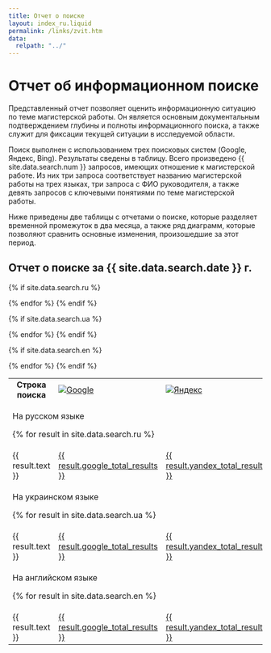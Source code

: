 ```yaml
---
title: Отчет о поиске
layout: index_ru.liquid
permalink: /links/zvit.htm
data:
  relpath: "../"
---
```

# Отчет об информационном поиске

Представленный отчет позволяет оценить информационную ситуацию по теме магистерской работы.
Он является основным документальным подтверждением глубины и полноты информационного поиска,
а также служит для фиксации текущей ситуации в исследуемой области.

Поиск выполнен с использованием трех поисковых систем (Google, Яндекс, Bing).
Результаты сведены в таблицу. Всего произведено {{ site.data.search.num }} запросов, имеющих отношение к магистерской работе.
Из них три запроса соответствует названию магистерской работы на трех языках,
три запроса с ФИО руководителя, а также девять запросов с ключевыми понятиями по теме магистерской работы.

Ниже приведены две таблицы с отчетами о поиске, которые разделяет временной промежуток в два месяца,
а также ряд диаграмм, которые позволяют сравнить основные изменения, произошедшие за этот период.

<h2 class="cntr">Отчет о поиске за {{ site.data.search.date }} г.</h2>

<div class="cntr">
<table class="search">

<!------------- ЗАГОЛОВОК  ---------------->
<tr>
<td class="c1" style="font-weight: bold; text-align: center;"> Строка поиска</td>
<td class="cn"><a href="http://www.google.com.ua" target="_blank"><img src="../images/google.png" title="Google" border=0></a></td>
<td class="cn"><a href="http://www.yandex.ua" target="_blank"><img src="../images/yandex.png" title="Яндекс" border=0></a></td>
<td class="cn"><a href="http://www.bing.com" target="_blank"><img src="../images/bing.png" title="Bing.com" border=0></a></td>
</tr>

{% if site.data.search.ru %}
<!------------- РУССКИЙ ЯЗЫК  ---------------->
<tr>
<td class="cspan" colspan="4"> <p>На русском языке</p>

{% for result in site.data.search.ru %}

<tr class="result">
<td class="c1">{{ result.text }}</td>
<td class="cn"><a target="_blank" href="{{ result.google_url }}">{{ result.google_total_results }}</a></td>
<td class="cn"><a target="_blank" href="{{ result.yandex_url }}">{{ result.yandex_total_results }}</a></td>
<td class="cn"><a target="_blank" href="{{ result.bing_url }}">{{ result.bing_total_results }}</a></td>
</tr>
{% endfor %}
{% endif %}

{% if site.data.search.ua %}
<!------------- УКРАИНСКИЙ ЯЗЫК  ---------------->
<tr>
<td class="cspan" colspan="4"> <p>На украинском языке</p>

{% for result in site.data.search.ua %}

<tr class="result">
<td class="c1">{{ result.text }}</td>
<td class="cn"><a target="_blank" href="{{ result.google_url }}">{{ result.google_total_results }}</a></td>
<td class="cn"><a target="_blank" href="{{ result.yandex_url }}">{{ result.yandex_total_results }}</a></td>
<td class="cn"><a target="_blank" href="{{ result.bing_url }}">{{ result.bing_total_results }}</a></td>
</tr>
{% endfor %}
{% endif %}

{% if site.data.search.en %}
<!------------- АНГЛИЙСКИЙ ЯЗЫК  ---------------->
<tr>
<td class="cspan" colspan="4"> <p>На английском языке</p>

{% for result in site.data.search.en %}

<tr class="result">
<td class="c1">{{ result.text }}</td>
<td class="cn"><a target="_blank" href="{{ result.google_url }}">{{ result.google_total_results }}</a></td>
<td class="cn"><a target="_blank" href="{{ result.yandex_url }}">{{ result.yandex_total_results }}</a></td>
<td class="cn"><a target="_blank" href="{{ result.bing_url }}">{{ result.bing_total_results }}</a></td>
</tr>
{% endfor %}
{% endif %}

</table>

</div>

